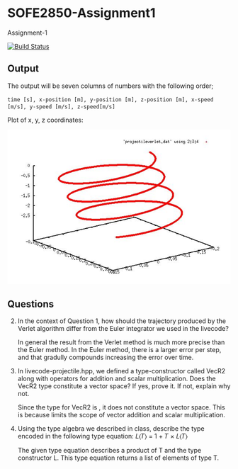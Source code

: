 # SOFE2850-Assignment1
Assignment-1

[![Build Status](https://travis-ci.org/RileyS17/SOFE2850-Assignment1.svg?branch=master)](https://travis-ci.org/RileyS17/SOFE2850-Assignment1)

## Output

The output will be seven columns of numbers with the following order;
```
time [s], x-position [m], y-position [m], z-position [m], x-speed [m/s], y-speed [m/s], z-speed[m/s]
```
Plot of x, y, z coordinates:

![](Assignment1Gnuplot.JPG)


## Questions

2. In the context of Question 1, how should the trajectory produced by the Verlet algorithm differ from the Euler integrator we used in the livecode?

    In general the result from the Verlet method is much more precise than the Euler method. In the Euler method, there is a larger    error per step, and that gradully compounds increasing the error over time. 

3. In livecode-projectile.hpp, we defined a type-constructor called VecR2<typename> along with operators for addition and scalar multiplication. Does the VecR2<int> type constitute a vector space? If yes, prove it. If not, explain why not.
  
    Since the type for VecR2 is <int>, it does not constitute a vector space. This is because <int> limits the scope of vector addition and scalar multiplication.

4. Using the type algebra we described in class, describe the type encoded in the following type equation: 𝐿⟨𝑇⟩ = 1 + 𝑇 × 𝐿⟨𝑇⟩

    The given type equation describes a product of T and the type constructor L. This type equation returns a list of elements of type T.
